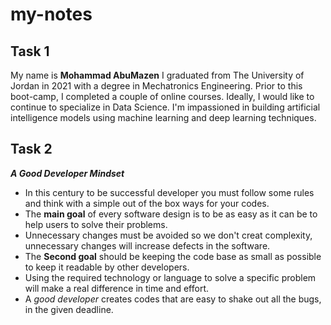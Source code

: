 # my-notes

## Task 1

My name is **Mohammad AbuMazen** I graduated from The University of Jordan in 2021 with a degree in Mechatronics Engineering. Prior to this boot-camp, I completed a couple of online courses. Ideally, I would like to continue to specialize in Data Science. I'm impassioned in building artificial intelligence models using machine learning and deep learning techniques.



## Task 2

***A Good Developer Mindset***

 - In this century to be successful developer you must follow some rules and think with a simple out of the box ways for your codes.
 - The **main goal** of every software design is to be as easy as it can be to help users to solve their problems.
 - Unnecessary changes must be avoided so we don't creat complexity, unnecessary changes will increase defects in the software. 
 - The **Second goal** should be keeping the code base as small as possible to keep it readable by other developers.
 - Using the required technology or language to solve a specific problem will make a real difference in time and effort.
 - A *good developer* creates codes that are easy to shake out all the bugs, in the given deadline.


